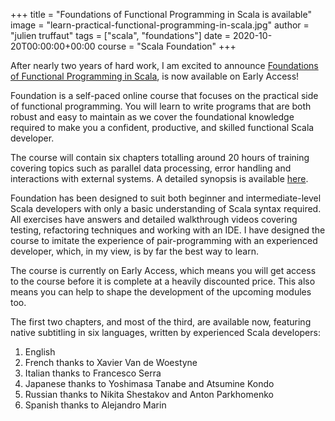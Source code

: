 +++
title = "Foundations of Functional Programming in Scala is available"
image = "learn-practical-functional-programming-in-scala.jpg"
author = "julien truffaut"
tags = ["scala", "foundations"]
date = 2020-10-20T00:00:00+00:00
course = "Scala Foundation"
+++

After nearly two years of hard work, I am excited to announce [Foundations of Functional Programming in Scala](https://www.fp-tower.com/courses/foundations), is now available on Early Access! 

Foundation is a self-paced online course that focuses on the practical side of functional programming. You will learn to write programs that are both robust and easy to maintain as we cover the foundational knowledge required to make you a confident, productive, and skilled functional Scala developer.

The course will contain six chapters totalling around 20 hours of training covering topics such as parallel data processing, error handling and interactions with external systems. A detailed synopsis is available [here](https://www.fp-tower.com/courses/foundations#synopsis).

Foundation has been designed to suit both beginner and intermediate-level Scala developers with only a basic understanding of Scala syntax required. All exercises have answers and detailed walkthrough videos covering testing, refactoring techniques and working with an IDE. I have designed the course to imitate the experience of pair-programming with an experienced developer, which, in my view, is by far the best way to learn.

The course is currently on Early Access, which means you will get access to the course before it is complete at a heavily discounted price. This also means you can help to shape the development of the upcoming modules too.

The first two chapters, and most of the third, are available now, featuring native subtitling in six languages, written by experienced Scala developers:
1. English
1. French thanks to Xavier Van de Woestyne
1. Italian thanks to Francesco Serra
1. Japanese thanks to Yoshimasa Tanabe and Atsumine Kondo
1. Russian thanks to Nikita Shestakov and Anton Parkhomenko
1. Spanish thanks to Alejandro Marin